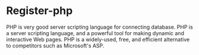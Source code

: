 # Register-php
PHP is very good server scripting language for connecting database. PHP is a server scripting language, and a powerful tool for making dynamic and interactive Web pages.  PHP is a widely-used, free, and efficient alternative to competitors such as Microsoft's ASP.
